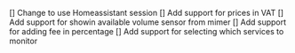 [] Change to use Homeassistant session
[] Add support for prices in VAT
[] Add support for showin available volume sensor from mimer
[] Add support for adding fee in percentage
[] Add support for selecting which services to monitor